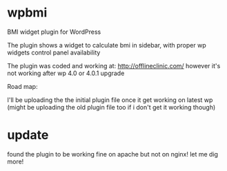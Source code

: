 wpbmi
=====

BMI widget plugin for WordPress

The plugin shows a widget to calculate bmi in sidebar, with proper wp widgets control panel availability

The plugin was coded and working at: http://offlineclinic.com/ however it's not working after wp 4.0 or 4.0.1 upgrade

Road map:

I'll be uploading the the initial plugin file once it get working on latest wp (might be uploading the old plugin file too if i don't get it working though)

update
======
found the plugin to be working fine on apache but not on nginx! let me dig more! 
